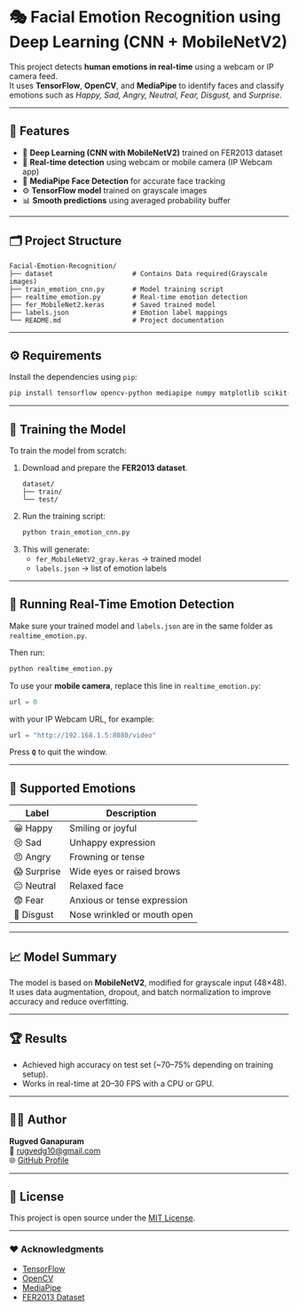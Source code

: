 # 🎭 Facial Emotion Recognition using Deep Learning (CNN + MobileNetV2)

This project detects **human emotions in real-time** using a webcam or IP camera feed.  
It uses **TensorFlow**, **OpenCV**, and **MediaPipe** to identify faces and classify emotions such as *Happy, Sad, Angry, Neutral, Fear, Disgust,* and *Surprise*.

---

## 🚀 Features
- 🧠 **Deep Learning (CNN with MobileNetV2)** trained on FER2013 dataset  
- 🎥 **Real-time detection** using webcam or mobile camera (IP Webcam app)  
- 🧩 **MediaPipe Face Detection** for accurate face tracking  
- ⚙️ **TensorFlow model** trained on grayscale images  
- 📊 **Smooth predictions** using averaged probability buffer  

---

## 🗂️ Project Structure
```
Facial-Emotion-Recognition/
├── dataset                    # Contains Data required(Grayscale images)
├── train_emotion_cnn.py       # Model training script
├── realtime_emotion.py        # Real-time emotion detection
├── fer_MobileNet2.keras       # Saved trained model
├── labels.json                # Emotion label mappings
└── README.md                  # Project documentation
```

---

## ⚙️ Requirements
Install the dependencies using `pip`:

```bash
pip install tensorflow opencv-python mediapipe numpy matplotlib scikit-learn
```

---

## 🧠 Training the Model
To train the model from scratch:
1. Download and prepare the **FER2013 dataset**.
   ```
   dataset/
   ├── train/
   └── test/
   ```
2. Run the training script:
   ```bash
   python train_emotion_cnn.py
   ```
3. This will generate:
   - `fer_MobileNetV2_gray.keras` → trained model  
   - `labels.json` → list of emotion labels  

---

## 🎥 Running Real-Time Emotion Detection
Make sure your trained model and `labels.json` are in the same folder as `realtime_emotion.py`.

Then run:
```bash
python realtime_emotion.py
```

To use your **mobile camera**, replace this line in `realtime_emotion.py`:
```python
url = 0
```
with your IP Webcam URL, for example:
```python
url = "http://192.168.1.5:8080/video"
```

Press **`Q`** to quit the window.

---

## 🧩 Supported Emotions
| Label | Description |
|--------|-------------|
| 😀 Happy | Smiling or joyful |
| 😢 Sad | Unhappy expression |
| 😠 Angry | Frowning or tense |
| 😱 Surprise | Wide eyes or raised brows |
| 😐 Neutral | Relaxed face |
| 😨 Fear | Anxious or tense expression |
| 🤢 Disgust | Nose wrinkled or mouth open |

---

## 📈 Model Summary
The model is based on **MobileNetV2**, modified for grayscale input (48×48).  
It uses data augmentation, dropout, and batch normalization to improve accuracy and reduce overfitting.

---

## 🏆 Results
- Achieved high accuracy on test set (~70–75% depending on training setup).  
- Works in real-time at 20–30 FPS with a CPU or GPU.

---

## 🧑‍💻 Author
**Rugved Ganapuram**  
📧 rugvedg10@gmail.com  
🌐 [GitHub Profile](https://github.com/Rugved-G)

---

## 📜 License
This project is open source under the [MIT License](LICENSE).

---

### ❤️ Acknowledgments
- [TensorFlow](https://www.tensorflow.org/)
- [OpenCV](https://opencv.org/)
- [MediaPipe](https://developers.google.com/mediapipe)
- [FER2013 Dataset](https://www.kaggle.com/datasets/msambare/fer2013)

